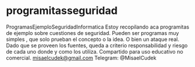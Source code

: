 # programitasseguridad
ProgramasEjemploSeguridadInformatica
Estoy recopilando aca programitas de ejemplo sobre cuestiones de seguridad.
Pueden ser programas muy simples , que solo prueban el concepto o la idea. O bien un ataque real.
Dado que se proveen los fuentes, queda a criterio responsabilidad y riesgo de cada uno donde y como los utiliza.
Compartido para uso educativo no comercial.
misaelcudek@gmail.com
Telegram: @MisaelCudek
